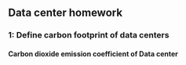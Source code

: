 ## Data center homework

### 1: Define carbon footprint of data centers
#### Carbon dioxide emission coefficient of Data center
